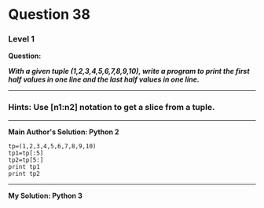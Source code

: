 # Question 38
### Level 1

**Question:**

***With a given tuple (1,2,3,4,5,6,7,8,9,10), write a program to print the first half values in one line and the last half values in one line.***

----------------------
### Hints: Use [n1:n2] notation to get a slice from a tuple.

-------------------

**Main Author's Solution: Python 2**
```
tp=(1,2,3,4,5,6,7,8,9,10)
tp1=tp[:5]
tp2=tp[5:]
print tp1
print tp2
```
----------------
**My Solution: Python 3**
```
```
